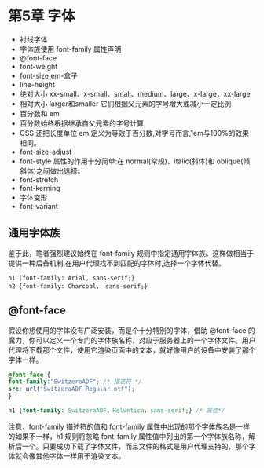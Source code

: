 # 第5章 字体

- 衬线字体
- 字体族使用 font-family 属性声明
- @font-face 
- font-weight
- font-size em-盒子
- line-height
- 绝对大小 xx-small、x-small、small、medium、large、x-large，xx-large
- 相对大小 larger和smaller 它们根据父元素的字号增大或减小一定比例
- 百分数和 em
- 百分数始终根据继承自父元素的字号计算
- CSS 还把长度单位 em 定义为等效于百分数,对字号而言,1em与100%的效果相同。
- font-size-adjust
- font-style 属性的作用十分简单:在 normal(常规)、italic(斜体)和 oblique(倾斜体)之间做出选择。
- font-stretch
- font-kerning
- 字体变形
- font-variant

## 通用字体族

鉴于此，笔者强烈建议始终在 font-family 规则中指定通用字体族。这样做相当于提供一种后备机制,在用户代理找不到匹配的字体时,选择一个字体代替。

```
h1 (font-family: Arial, sans-serif;}
h2 {font-family: Charcoal， sans-serif;}
```

## @font-face 

假设你想使用的字体没有广泛安装，而是个十分特别的字体，借助 @font-face 的魔力，你可以定义一个专门的字体族名称，对应于服务器上的一个字体文件。用户代理将下载那个文件，使用它渲染页面中的文本，就好像用户的设备中安装了那个字体一样。

```css
@font-face {
font-family:"SwitzeraADF"; /* 描述符 */
src: url("SwitzeraADF-Regular.otf");
}

h1 {font-family: SwitzeraADF，Helvetica，sans-serif;} /* 属性*/
```

注意，font-family 描述符的值和 font-family 属性中出现的那个字体族名是一样的如果不一样，h1 规则将忽略 font-family 属性值中列出的第一个字体族名称，解析后一个。只要成功下载了字体文件，而且文件的格式是用户代理支持的，那个字体就会像其他字体一样用于渲染文本。
